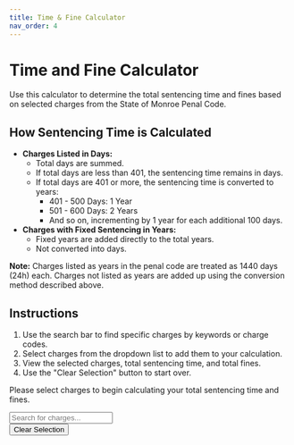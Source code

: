 ```yaml
---
title: Time & Fine Calculator
nav_order: 4
---
```


# Time and Fine Calculator

Use this calculator to determine the total sentencing time and fines based on selected charges from the State of Monroe Penal Code.

## How Sentencing Time is Calculated

- **Charges Listed in Days:**
  - Total days are summed.
  - If total days are less than 401, the sentencing time remains in days.
  - If total days are 401 or more, the sentencing time is converted to years:
    - 401 - 500 Days: 1 Year
    - 501 - 600 Days: 2 Years
    - And so on, incrementing by 1 year for each additional 100 days.
- **Charges with Fixed Sentencing in Years:**
  - Fixed years are added directly to the total years.
  - Not converted into days.

**Note:** Charges listed as years in the penal code are treated as 1440 days (24h) each. Charges not listed as years are added up using the conversion method described above.

## Instructions

1. Use the search bar to find specific charges by keywords or charge codes.
2. Select charges from the dropdown list to add them to your calculation.
3. View the selected charges, total sentencing time, and total fines.
4. Use the "Clear Selection" button to start over.

Please select charges to begin calculating your total sentencing time and fines.

<div id="calculator">
  <div class="dropdown">
    <input type="text" id="search" placeholder="Search for charges...">
    <div id="dropdown-content"></div>
  </div>
  <div id="selectedCharges"></div>
  <div id="totalSentence"></div>
  <div id="totalFine"></div>
  <button id="clearButton">Clear Selection</button>
</div>

<script src="{{ site.baseurl }}/assets/js/calculator.js"></script>
